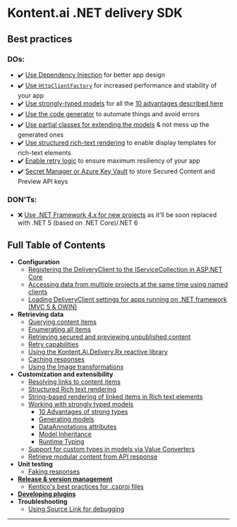 # Kontent.ai .NET delivery SDK

## Best practices
### DOs:

- ✔️ [Use Dependency Injection](https://github.com/kontent-ai/delivery-sdk-net/blob/migration/docs/Registering-the-DeliveryClient-to-the-IServiceCollection-in-ASP.NET-Core.md#standard-usage) for better app design
- ✔️ [Use `HttpClientFactory`](https://github.com/kontent-ai/delivery-sdk-net/blob/migration/Registering-the-DeliveryClient-to-the-IServiceCollection-in-ASP.NET-Core.md#httpclientfactory) for increased performance and stability of your app
- ✔️ [Use strongly-typed models](Working-with-strongly-typed-models.md) for all the [10 advantages described here](Strong-Types-Explained-%E2%80%93-10-Advantages.md)
- ✔️ [Use the code generator](https://github.com/kontent-ai/model-generator-net) to automate things and avoid errors
- ✔️ [Use partial classes for extending the models](Partial-class-customization-techniques.md) & not mess up the generated ones
- ✔️ [Use structured rich-text rendering](Structured-Rich-text-rendering.md) to enable display templates for rich-text elements
- ✔️ [Enable retry logic](Retry-capabilities.md) to ensure maximum resiliency of your app
- ✔️ [Secret Manager or Azure Key Vault](Retrieving-secured-and-previewing-unpublished-content.md) to store Secured Content and Preview API keys

### DON'Ts:
- ❌ [Use .NET Framework 4.x for new projects](Loading-DeliveryClient-settings-for-apps-running-on-.NET-framework-(MVC-5-&-OWIN)) as it'll be soon replaced with .NET 5 (based on .NET Core)/.NET 6

## Full Table of Contents

* **Configuration**
  * [Registering the DeliveryClient to the IServiceCollection in ASP.NET Core](Registering-the-DeliveryClient-to-the-IServiceCollection-in-ASP.NET-Core.net)
  * [Accessing data from multiple projects at the same time using named clients](Accessing-Data-From-Multiple-Projects.net)
  * [Loading DeliveryClient settings for apps running on .NET framework (MVC 5 & OWIN)](Loading-DeliveryClient-settings-for-apps-running-on-.NET-framework-(MVC-5-&-OWIN).md)
* **Retrieving data**
  * [Querying content items](Querying-content.md)
  * [Enumerating all items](Enumerating-all-items.md)
  * [Retrieving secured and previewing unpublished content](Retrieving-secured-and-previewing-unpublished-content.md)
  * [Retry capabilities](Retry-capabilities.md)
  * [Using the Kontent.Ai.Delivery.Rx reactive library](Using-the-Kontent.Ai.Delivery.Rx-reactive-library.md)
  * [Caching responses](Caching-responses.md)
  * [Using the Image transformations](Using-the-Image-transformations.md)
* **Customization and extensibility**
  * [Resolving links to content items](Resolving-links-to-content-items.md)
  * [Structured Rich text rendering](Structured-Rich-text-rendering.md)
  * [String-based rendering of linked items in Rich text elements](String-based-rendering-of-items-in-Rich-text.md)
  * [Working with strongly typed models](Working-with-strongly-typed-models.md)
    * [10 Advantages of strong types](Strong-Types-Explained-–-10-Advantages.md)
    * [Generating models](Strong-Types-Explained-–-Code-Generator.md)
    * [DataAnnotations attributes](Strong-Types-Explained-–-DataAnnotations-attributes.md)
    * [Model Inheritance](Strong-Types-Explained-–-Model-Inheritance.md)
    * [Runtime Typing](Strong-Types-Explained-–-Runtime-Typing.md)
  * [Support for custom types in models via Value Converters](Support-for-custom-types-in-models-via-Value-Converters.md)
  * [Retrieve modular content from API response](Retrieve-modular-content-from-API-response.md)
* **Unit testing**
  * [Faking responses](Faking-responses.md)
* [**Release & version management**](https://github.com/kontent-ai/kontent-ai.github.io/blob/main/docs/articles/Release-%26-version-management-of-.NET-projects.md)
  * [Kentico's best practices for .csproj files](https://github.com/kontent-ai/kontent-ai.github.io/blob/main/docs/articles/Kontent.ai-best-practices-for-.csproj-files.md)
* [**Developing plugins**](Developing-plugins.md)
* **Troubleshooting**
  * [Using Source Link for debugging](Using-Source-Link-for-debugging.md)
***



